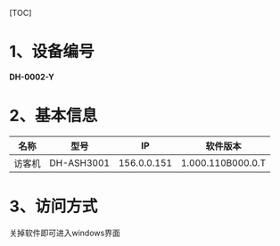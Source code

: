 [TOC]

# 1、设备编号

**DH-0002-Y**

# 2、基本信息

| 名称    | 型号        | IP |软件版本|
| --------- | --------  | -------- |--------| 
| 访客机  | DH-ASH3001  |156.0.0.151|1.000.110B000.0.T|

# 3、访问方式

关掉软件即可进入windows界面
